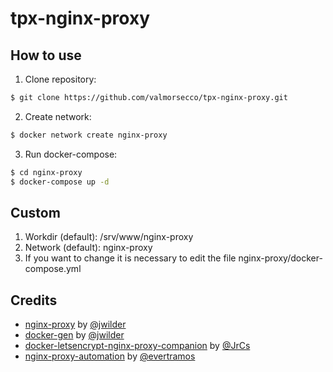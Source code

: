 # tpx-nginx-proxy

## How to use

1. Clone repository:

```bash
$ git clone https://github.com/valmorsecco/tpx-nginx-proxy.git
```

2. Create network:

```bash
$ docker network create nginx-proxy
```

3. Run docker-compose:

```bash
$ cd nginx-proxy
$ docker-compose up -d
```

## Custom

1. Workdir (default): /srv/www/nginx-proxy
2. Network (default): nginx-proxy
3. If you want to change it is necessary to edit the file nginx-proxy/docker-compose.yml

## Credits
- [nginx-proxy](https://github.com/nginx-proxy/nginx-proxy) by [@jwilder](https://github.com/jwilder)
- [docker-gen](https://github.com/jwilder/docker-gen) by [@jwilder](https://github.com/jwilder)
- [docker-letsencrypt-nginx-proxy-companion](https://github.com/JrCs/docker-letsencrypt-nginx-proxy-companion) by
 [@JrCs](https://github.com/JrCs)
- [nginx-proxy-automation](https://github.com/evertramos/nginx-proxy-automation) by [@evertramos](https://github.com/evertramos)
